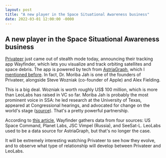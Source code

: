 ```yaml
---
layout: post
title: "A new player in the Space Situational Awareness business"
date: 2022-03-01 12:00:00 -0000
---
```


## A new player in the Space Situational Awareness business

[Privateer](https://www.privateer.com/) just came out of stealth mode today,
announcing their tracking app Wayfinder, which lets you visualize and track
orbiting satellites and space debris. The app is powered by tech from
[AstriaGraph](http://astria.tacc.utexas.edu/AstriaGraph/), which I
[mentioned before](/2022/01/03/satellite-tracking.html#astriagraph).
In fact, Dr. Moriba Jah is one of the founders of Privateer, alongside Steve
Wozniak (co-founder of Apple) and Alex Fielding.

This is a big deal. Wozniak is worth roughly US$ 100 million, which is more than
LeoLabs has raised in VC so far. Moriba Jah is probably the most prominent voice
in SSA: he led research at the University of Texas, appeared at Congressional hearings,
and advocated for change on the world's stage ([source](https://www.cnn.com/2022/03/01/tech/space-junk-steve-wozniak-privateer-scn/index.html)).
That's a pretty powerful partnership.

According to [this article](https://spaceexplored.com/2022/03/01/apple-co-founder-steve-wozniaks-privateer-comes-out-of-stealth-mode-with-satellite-tracker-wayfinder/),
Wayfinder gathers data from four sources: US Space Command, Planet Labs,
JSC Vimpel (Russia), and SeeSat-L. LeoLabs used to be a data source for AstriaGraph,
but that's no longer the case.

It will be extremely interesting watching Privateer to see how they evolve, and
to observe what type of relationship will develop between Privateer and LeoLabs.
